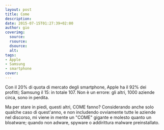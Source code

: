 ```yaml
---
layout: post
title: Come
description:
date: 2015-07-15T01:27:39+02:00
author: gio
coverimg:
  source:
  rsource:
  dsource:
  alt:
tags:
- Apple
- Samsung
- smartphone
cover:
---
```

Con il 20% di quota di mercato degli smartphone, Apple ha il 92% dei profitti; Samsung il 15: in totale 107. Non è un errore: gli altri, 1000 aziende circa, sono in perdita.

Ma per stare in piedi, questi altri, COME fanno? Considerando anche solo qualche caso di quest'anno, e non includendo ovviamente tutte le aziende nel discorso, mi viene in mente un "COME" gigante e molesto quanto un bloatware; quando non adware, spyware o addirittura malware preinstallato.

